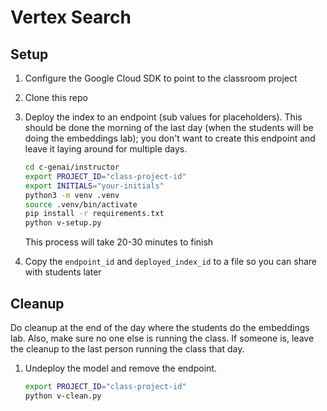 # Vertex Search

## Setup

1. Configure the Google Cloud SDK to point to the classroom project
2. Clone this repo
3. Deploy the index to an endpoint (sub values for placeholders). This should
   be done the morning of the last day (when the students will be doing
   the embeddings lab); you don't want to create this endpoint and leave
   it laying around for multiple days.

   ```bash
   cd c-genai/instructor
   export PROJECT_ID="class-project-id"
   export INITIALS="your-initials"
   python3 -m venv .venv
   source .venv/bin/activate
   pip install -r requirements.txt
   python v-setup.py
   ```

   This process will take 20-30 minutes to finish

4. Copy the `endpoint_id` and `deployed_index_id` to a file so you can share 
   with students later

## Cleanup

Do cleanup at the end of the day where the students do the embeddings lab.
Also, make sure no one else is running the class. If someone is, leave the
cleanup to the last person running the class that day.

1. Undeploy the model and remove the endpoint.
   ```bash
   export PROJECT_ID="class-project-id"
   python v-clean.py
   ```
